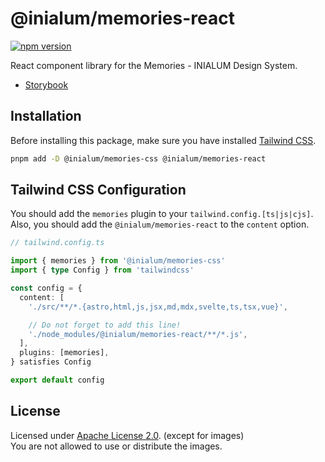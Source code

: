 # @inialum/memories-react

[![npm version](https://img.shields.io/npm/v/%40inialum%2Fmemories-react?style=flat&label=npm%20version&color=36B011&cacheSeconds=3600)](https://www.npmjs.com/package/@inialum/memories-react)

React component library for the Memories - INIALUM Design System.

- [Storybook](https://memories-react.pages.dev)

## Installation

Before installing this package, make sure you have installed [Tailwind CSS](https://tailwindcss.com/docs/installation).

```bash
pnpm add -D @inialum/memories-css @inialum/memories-react
```

## Tailwind CSS Configuration

You should add the `memories` plugin to your `tailwind.config.[ts|js|cjs]`.  
Also, you should add the `@inialum/memories-react` to the `content` option.

```ts
// tailwind.config.ts

import { memories } from '@inialum/memories-css'
import { type Config } from 'tailwindcss'

const config = {
  content: [
    './src/**/*.{astro,html,js,jsx,md,mdx,svelte,ts,tsx,vue}',

    // Do not forget to add this line!
    './node_modules/@inialum/memories-react/**/*.js',
  ],
  plugins: [memories],
} satisfies Config

export default config
```

## License

Licensed under [Apache License 2.0](LICENSE). (except for images)  
You are not allowed to use or distribute the images.
